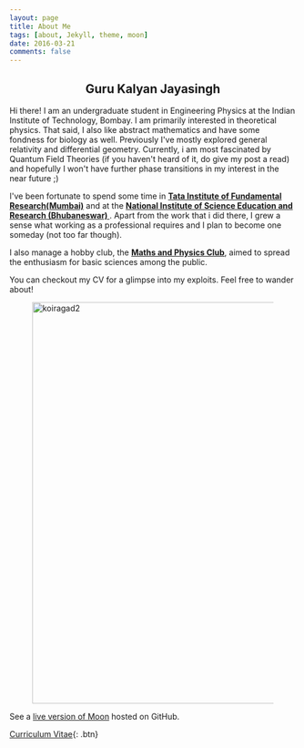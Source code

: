 ```yaml
---
layout: page
title: About Me
tags: [about, Jekyll, theme, moon]
date: 2016-03-21
comments: false
---
```

  <!-- <a href="http://taylantatli.github.io/Moon"><b>Moon</b></a>  -->
## <center>  Guru Kalyan Jayasingh </center>
Hi there!
I am an undergraduate student in Engineering Physics at the Indian Institute of Technology, Bombay. I am primarily interested in theoretical physics. That said, I also like abstract mathematics and have some fondness for biology as well. Previously I've mostly explored general relativity and differential geometry. Currently, i am most fascinated by Quantum Field Theories (if you haven't heard of it, do give my post a read) and hopefully I won't have further phase transitions in my interest in the near future ;)

I've been fortunate to spend some time in <a href="https://www.tifr.res.in"><b>Tata Institute of Fundamental Research(Mumbai)</b></a> and at the <a href="https://www.niser.ac.in"><b>National Institute of Science Education and Research (Bhubaneswar) </b></a> . Apart from the work that i did there, I grew a sense what working as a professional requires and I plan to become one someday (not too far though).

I also manage a hobby club, the <a href="http://mnp-club.github.io"><b>Maths and Physics Club</b></a>, aimed to spread the enthusiasm for basic sciences among the public.

You can checkout my CV for a glimpse into my exploits. Feel free to wander about!

<figure>
	<a data-flickr-embed="true" href="https://www.flickr.com/photos/186166047@N05/49276003318/in/dateposted-public/" title="koiragad2"><img src="https://live.staticflickr.com/65535/49276003318_cdf7467899_c.jpg" width="800" height="705" alt="koiragad2"></a><script async src="//embedr.flickr.com/assets/client-code.js" charset="utf-8"></script>
</figure>



See a [live version of Moon](http://taylantatli.github.io/Moon) hosted on GitHub.

<!-- https://cloud.githubusercontent.com/assets/754514/14509716/61ac6c8e-01d6-11e6-879f-8308883de790.png -->
      
[Curriculum Vitae](https://github.com/TaylanTatli/Moon){: .btn}

